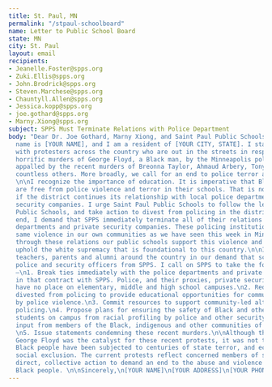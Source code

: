 ```yaml
---
title: St. Paul, MN
permalink: "/stpaul-schoolboard"
name: Letter to Public School Board
state: MN
city: St. Paul
layout: email
recipients:
- Jeanelle.Foster@spps.org
- Zuki.Ellis@spps.org
- John.Brodrick@spps.org
- Steven.Marchese@spps.org
- Chauntyll.Allen@spps.org
- Jessica.kopp@spps.org
- joe.gothard@spps.org
- Marny.Xiong@spps.org
subject: SPPS Must Terminate Relations with Police Department
body: "Dear Dr. Joe Gothard, Marny Xiong, and Saint Paul Public Schools Board Members,\n\nMy
  name is [YOUR NAME], and I am a resident of [YOUR CITY, STATE]. I stand in solidarity
  with protesters across the country who are out in the streets in response to the
  horrific murders of George Floyd, a Black man, by the Minneapolis police, and are
  appalled by the recent murders of Breonna Taylor, Ahmaud Arbery, Tony McDade and
  countless others. More broadly, we call for an end to police terror and anti-Blackness.
  \n\nI recognize the importance of education. It is imperative that Black students
  are free from police violence and terror in their schools. That is not possible
  if the district continues its relationship with local police departments and private
  security companies. I urge Saint Paul Public Schools to follow the lead of Minneapolis
  Public Schools, and take action to divest from policing in the district.\n\nTo that
  end, I demand that SPPS immediately terminate all of their relations with police
  departments and private security companies. These policing institutions enact the
  same violence in our own communities as we have seen this week in Minneapolis, and
  through these relations our public schools support this violence and continue to
  uphold the white supremacy that is foundational to this country.\n\nI join students,
  teachers, parents and alumni around the country in our demand that schools remove
  police and security officers from SPPS. I call on SPPS to take the following actions
  –\n1. Break ties immediately with the police departments and private security companies
  in that contract with SPPS. Police, and their proxies, private security companies,
  have no place on elementary, middle and high school campuses.\n2. Redirect funds
  divested from policing to provide educational opportunities for communities impacted
  by police violence.\n3. Commit resources to support community-led alternatives to
  policing.\n4. Propose plans for ensuring the safety of Black and other marginalized
  students on campus from racial profiling by police and other security forces with
  input from members of the Black, indigenous and other communities of color themselves.
  \n5. Issue statements condemning these recent murders.\n\nAlthough the murder of
  George Floyd was the catalyst for these recent protests, it was not the sole cause.
  Black people have been subjected to centuries of state terror, and economic and
  social exclusion. The current protests reflect concerned members of society taking
  direct, collective action to demand an end to the abuse and violence directed against
  Black people. \n\nSincerely,\n[YOUR NAME]\n[YOUR ADDRESS]\n[YOUR PHONE NUMBER]\n"
---
```


